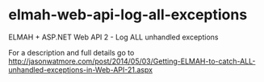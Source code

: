 elmah-web-api-log-all-exceptions
=====================================

ELMAH + ASP.NET Web API 2 - Log ALL unhandled exceptions

For a description and full details go to http://jasonwatmore.com/post/2014/05/03/Getting-ELMAH-to-catch-ALL-unhandled-exceptions-in-Web-API-21.aspx
